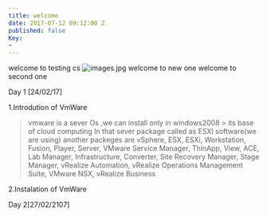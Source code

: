 ```yaml
---
title: welcome
date: 2017-07-12 09:12:00 Z
published: false
Key:
- 
---
```


welcome to testing cs
![images.jpg](/uploads/images.jpg)
welcome to new one
welcome to second one

Day 1 [24/02/17]

1.Introdution of VmWare
     
   > vmware is a sever Os ,we can install only in windows2008
    > its base of cloud computing
   > In that sever package called as ESXI software(we are using)
   > another packeges are vSphere, ESX, ESXi, Workstation, Fusion, Player, Server, VMware Service Manager, ThinApp, View,      ACE, Lab Manager, Infrastructure, Converter, Site Recovery Manager, Stage Manager, vRealize Automation, vRealize           Operations Management Suite, VMware NSX, vRealize Business

2.Instalation of VmWare
 
   >
Day 2[27/02/2107]
    
